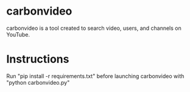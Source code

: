 # carbonvideo
carbonvideo is a tool created to search video, users, and channels on YouTube.
# Instructions
Run "pip install -r requirements.txt" before launching carbonvideo with "python carbonvideo.py"
